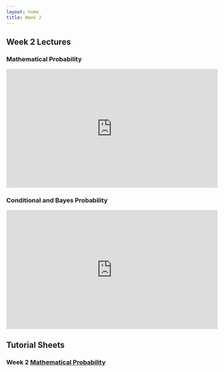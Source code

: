 ```yaml
---
layout: home
title: Week 2
---
```


## Week 2 Lectures

### Mathematical Probability

<iframe width="560" height="315" src="https://www.youtube.com/embed/E4q4tPCjd4Y?si=oVM_ABOY6Zz_arni" title="YouTube video player" frameborder="0" allow="accelerometer; autoplay; clipboard-write; encrypted-media; gyroscope; picture-in-picture; web-share" referrerpolicy="strict-origin-when-cross-origin" allowfullscreen></iframe>

### Conditional and Bayes Probability

<iframe width="560" height="315" src="https://www.youtube.com/embed/uhXWHrJHHoU?si=QB5gOhmoCrcS7lnN" title="YouTube video player" frameborder="0" allow="accelerometer; autoplay; clipboard-write; encrypted-media; gyroscope; picture-in-picture; web-share" referrerpolicy="strict-origin-when-cross-origin" allowfullscreen></iframe>


## Tutorial Sheets
### Week 2 [Mathematical Probability](Tutorials/Tutorial02_Probability.pdf)




